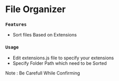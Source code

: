# File Organizer

### `Features`
* Sort files Based on Extensions



### `Usage`
* Edit extensions.js file to specify your extensions
* Specify Folder Path which need to be Sorted




Note : Be Carefull While Confirming